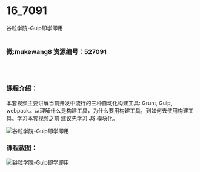 # 16_7091
谷粒学院-Gulp即学即用
<br/></br>
<h3>微:mukewang8 资源编号：527091</h3>
<br/></br>
<h3>课程介绍：</h3>
<p>本套视频主要讲解当前开发中流行的三种自动化构建工具: Grunt, <a title="查看与 Gulp 相关的文章" target="_blank">Gulp</a>, webpack。从理解什么是构建工具，为什么要用构建工具，到如何去使用构建工具。学习本套视频之前 建议先学习 JS 模块化。</p>
<p><img src="https://www.ko996.com/wp-content/uploads/img/2019/09/1-35-300x207.png" alt="谷粒学院-Gulp即学即用"></p>
<h3>课程截图：</h3>
<p><img src="https://www.ko996.com/wp-content/uploads/img/2019/09/2-52.png" alt="谷粒学院-Gulp即学即用"></p>
